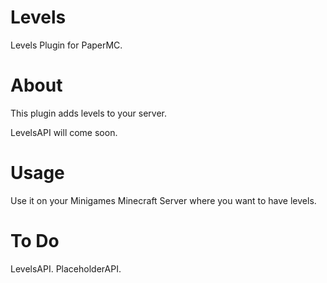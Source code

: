# Levels
Levels Plugin for PaperMC.

# About

This plugin adds levels to your server.

LevelsAPI will come soon.

# Usage

Use it on your Minigames Minecraft Server where you want to have levels.

# To Do

LevelsAPI.
PlaceholderAPI.
